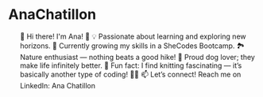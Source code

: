 # AnaChatillon
<ul>
🤩 Hi there! I'm Ana! 👋
💡 Passionate about learning and exploring new horizons.
🌱 Currently growing my skills in a SheCodes Bootcamp.
🏞️ Nature enthusiast — nothing beats a good hike! 
🐶 Proud dog lover; they make life infinitely better. 
🧶 Fun fact: I find knitting fascinating — it’s basically another type of coding! 🤣🙈 
📫 Let’s connect! Reach me on LinkedIn: Ana Chatillon
</ul>
